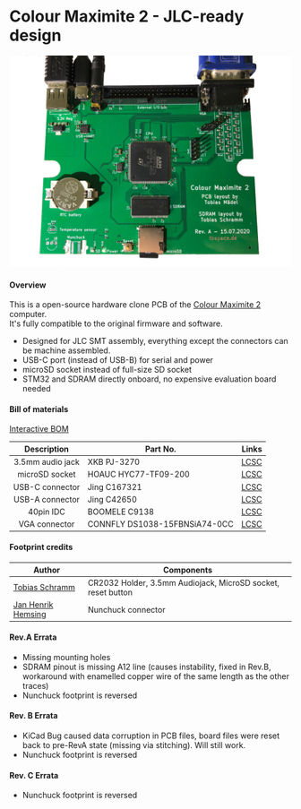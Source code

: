 Colour Maximite 2 - JLC-ready design
=============================
![PCB](gerbers/RevA/RevAPCB.jpg)

#### Overview

This is a open-source hardware clone PCB of the [Colour Maximite 2](https://geoffg.net/maximite.html) computer.  
It's fully compatible to the original firmware and software.  

- Designed for JLC SMT assembly, everything except the connectors can be machine assembled.  
- USB-C port (instead of USB-B) for serial and power  
- microSD socket instead of full-size SD socket  
- STM32 and SDRAM directly onboard, no expensive evaluation board needed  

#### Bill of materials

[Interactive BOM](https://tbspace.de/content/downloads/ibom_cmm2_revb.html)

| Description | Part No.  | Links  |
| :-------:|-------------| -----:|
| 3.5mm audio jack | XKB PJ-3270 | [LCSC](https://lcsc.com/product-detail/Audio-Video-Connectors_XKB-Connectivity-PJ-3270_C381134.html) |
| microSD socket | HOAUC HYC77-TF09-200 | [LCSC](https://lcsc.com/product-detail/Card-Sockets-Connectors_HOAUC-HYC77-TF09-200_C341092.html)  |
| USB-C connector | Jing C167321 | [LCSC](https://lcsc.com/product-detail/USB-Connectors_Jing-Extension-of-the-Electronic-Co-C167321_C167321.html)  |
| USB-A connector | Jing C42650 | [LCSC](https://lcsc.com/product-detail/USB-Connectors_Jing-Extension-of-the-Electronic-Co-C42650_C42650.html)  |
| 40pin IDC | BOOMELE C9138 | [LCSC](https://lcsc.com/product-detail/IDC-Connectors_BOOMELE-Boom-Precision-Elec-C9138_C9138.html)  |
| VGA connector | CONNFLY DS1038-15FBNSiA74-0CC | [LCSC](https://lcsc.com/product-detail/D-Sub-Connectors_CONNFLY-Elec-DS1038-15FBNSiA74-0CC_C75754.html)  |

#### Footprint credits
| Author | Components  |
| ----- |-------|
| [Tobias Schramm](https://github.com/TobleMiner) | CR2032 Holder, 3.5mm Audiojack, MicroSD socket, reset button |
| [Jan Henrik Hemsing](https://github.com/Jan--Henrik) | Nunchuck connector |

#### Rev.A Errata
- Missing mounting holes
- SDRAM pinout is missing A12 line 
(causes instability, fixed in Rev.B, workaround with enamelled copper wire of the same length as the other traces)
- Nunchuck footprint is reversed

#### Rev. B Errata
- KiCad Bug caused data corruption in PCB files, board files were reset back to pre-RevA state (missing via stitching). Will still work. 
- Nunchuck footprint is reversed

#### Rev. C Errata
- Nunchuck footprint is reversed
